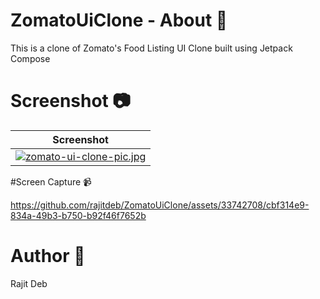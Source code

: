 # ZomatoUiClone - About 🌟
This is a clone of Zomato's Food Listing UI Clone built using Jetpack Compose

# Screenshot 📷
|Screenshot|
|----------|
|[![zomato-ui-clone-pic.jpg](https://i.postimg.cc/1tzdbwJD/zomato-ui-clone-pic.jpg)](https://postimg.cc/kVkwb6r5)|

#Screen Capture 📹

https://github.com/rajitdeb/ZomatoUiClone/assets/33742708/cbf314e9-834a-49b3-b750-b92f46f7652b

# Author 🧑
Rajit Deb
